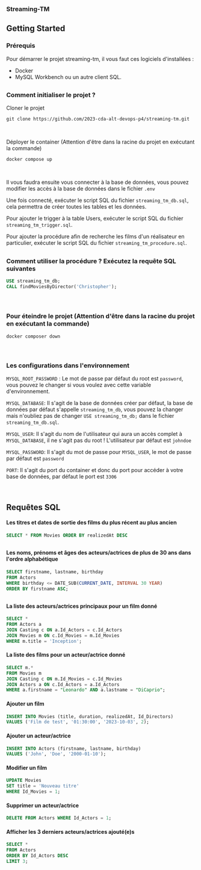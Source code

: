 ### Streaming-TM 

<h2>Getting Started</h2>
<h3>Prérequis</h3>

Pour démarrer le projet streaming-tm, il vous faut ces logiciels d'installées :

- Docker
- MySQL Workbench ou un autre client SQL.

##

<h3>Comment initialiser le projet ?</h3>

Cloner le projet
```
git clone https://github.com/2023-cda-alt-devops-p4/streaming-tm.git
```
<br/>

Déployer le container (Attention d'être dans la racine du projet en exécutant la commande)
```
docker compose up
```
<br/>

Il vous faudra ensuite vous connecter à la base de données, vous pouvez modifier les accès à la base de données dans le fichier `.env`

Une fois connecté, exécuter le script SQL du fichier `streaming_tm_db.sql`, cela permettra de créer toutes les tables et les données.

Pour ajouter le trigger à la table Users, exécuter le script SQL du fichier `streaming_tm_trigger.sql`.

Pour ajouter la procédure afin de recherche les films d'un réalisateur en particulier, exécuter le script SQL du fichier `streaming_tm_procedure.sql`.

##

<h3>Comment utiliser la procédure ? Exécutez la requête SQL suivantes</h3>

```sql
USE streaming_tm_db;
CALL findMoviesByDirector('Christopher');
```

<br/>

##

<h3>Pour éteindre le projet (Attention d'être dans la racine du projet en exécutant la commande)</h3>

```
docker composer down
```

<br/>

##

<h3>Les configurations dans l'environnement</h3>

`MYSQL_ROOT_PASSWORD` : Le mot de passe par défaut du root est `password`, vous pouvez le changer si vous voulez avec cette variable d'environnement.

`MYSQL_DATABASE`: Il s'agit de la base de données créer par défaut, la base de données par défaut s'appelle `streaming_tm_db`, vous pouvez la changer mais n'oubliez pas de changer `USE streaming_tm_db;` dans le fichier `streaming_tm_db.sql`.

`MYSQL_USER`: Il s'agit du nom de l'utilisateur qui aura un accès complet à `MYSQL_DATABASE`, il ne s'agit pas du root ! L'utilisateur par défaut est `johndoe`

`MYSQL_PASSWORD`: Il s'agit du mot de passe pour `MYSQL_USER`, le mot de passe par défaut est `password`

`PORT`: Il s'agit du port du container et donc du port pour accéder à votre base de données, par défaut le port est `3306`

<br/>

<h2>Requêtes SQL</h2>

<h4>Les titres et dates de sortie des films du plus récent au plus ancien</h4>

```sql
SELECT * FROM Movies ORDER BY realizedAt DESC
```
##

<h4>Les noms, prénoms et âges des acteurs/actrices de plus de 30 ans dans l'ordre alphabétique</h4>

```sql
SELECT firstname, lastname, birthday
FROM Actors
WHERE birthday <= DATE_SUB(CURRENT_DATE, INTERVAL 30 YEAR)
ORDER BY firstname ASC;
```
##

<h4>La liste des acteurs/actrices principaux pour un film donné</h4>

```sql
SELECT *
FROM Actors a
JOIN Casting c ON a.Id_Actors = c.Id_Actors
JOIN Movies m ON c.Id_Movies = m.Id_Movies
WHERE m.title = 'Inception';
```

<h4>La liste des films pour un acteur/actrice donné</h4>

```sql
SELECT m.*
FROM Movies m
JOIN Casting c ON m.Id_Movies = c.Id_Movies
JOIN Actors a ON c.Id_Actors = a.Id_Actors
WHERE a.firstname = "Leonardo" AND a.lastname = "DiCaprio";
```

<h4>Ajouter un film</h4>

```sql
INSERT INTO Movies (title, duration, realizedAt, Id_Directors) 
VALUES ('Film de test', '01:30:00', '2023-10-03', 2);
```

<h4>Ajouter un acteur/actrice</h4>

```sql
INSERT INTO Actors (firstname, lastname, birthday) 
VALUES ('John', 'Doe', '2000-01-10');
```

<h4>Modifier un film</h4>

```sql
UPDATE Movies
SET title = 'Nouveau titre'
WHERE Id_Movies = 1;
```

<h4>Supprimer un acteur/actrice</h4>

```sql
DELETE FROM Actors WHERE Id_Actors = 1;
```

<h4>Afficher les 3 derniers acteurs/actrices ajouté(e)s</h4>

```sql
SELECT *
FROM Actors
ORDER BY Id_Actors DESC
LIMIT 3;
```
